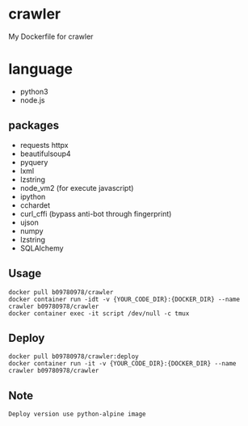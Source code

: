 # crawler
My Dockerfile for crawler

# language
- python3
- node.js

## packages
- requests httpx
- beautifulsoup4
- pyquery
- lxml
- lzstring
- node_vm2 (for execute javascript)
- ipython
- cchardet
- curl_cffi (bypass anti-bot through fingerprint)
- ujson
- numpy
- lzstring
- SQLAlchemy

## Usage
    docker pull b09780978/crawler
    docker container run -idt -v {YOUR_CODE_DIR}:{DOCKER_DIR} --name crawler b09780978/crawler
    docker container exec -it script /dev/null -c tmux

## Deploy
    docker pull b09780978/crawler:deploy
    docker container run -it -v {YOUR_CODE_DIR}:{DOCKER_DIR} --name crawler b09780978/crawler
    
## Note
    Deploy version use python-alpine image
